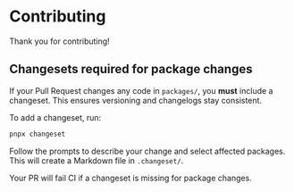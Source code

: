 # Contributing

Thank you for contributing!

## Changesets required for package changes

If your Pull Request changes any code in `packages/`, you **must** include a changeset. This ensures versioning and changelogs stay consistent.

To add a changeset, run:

```sh
pnpx changeset
```

Follow the prompts to describe your change and select affected packages. This will create a Markdown file in `.changeset/`.

Your PR will fail CI if a changeset is missing for package changes.
